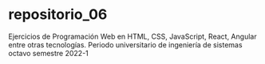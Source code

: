 # repositorio_06
Ejercicios de Programación Web en HTML, CSS, JavaScript, React, Angular entre otras tecnologías. Periodo universitario de ingeniería de sistemas octavo semestre 2022-1
